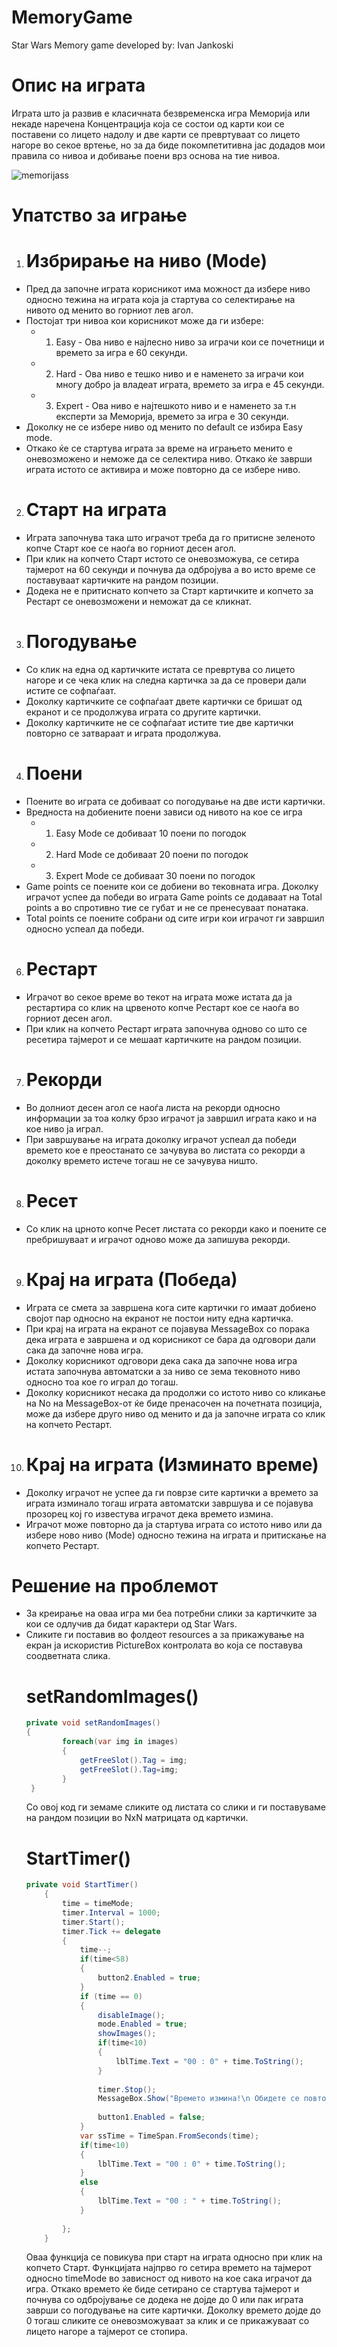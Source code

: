 # MemoryGame


Star Wars Memory game developed by: Ivan Jankoski

# Опис на играта
  Играта што ја развив е класичната безвременска игра Меморија или некаде наречена Концентрација која се состои од карти кои се поставени со лицето надолу и две карти се превртуваат со лицето нагоре во секое вртење, но за да биде покомпетитивна јас додадов мои правила со нивоа и добивање поени врз основа на тие нивоа.
 
 ![memorijass](https://user-images.githubusercontent.com/108348725/176435688-ed46b823-8046-4d61-991a-02d15aef9ec3.png)

 # Упатство за играње
   1. # Избрирање на ниво (Mode)
 - Пред да започне играта корисникот има можност да избере ниво односно тежина на играта која ја стартува со селектирање на нивото од менито во горниот лев агол.
 - Постојат три нивоа кои корисникот може да ги избере:
      - 1. Easy - Ова ниво е најлесно ниво за играчи кои се почетници и времето за игра е 60 секунди.
      - 2. Hard - Ова ниво е тешко ниво и е наменето за играчи кои многу добро ја владеат играта, времето за игра е 45 секунди.
      - 3. Expert - Ова ниво е најтешкото ниво и е наменето за т.н експерти за Меморија, времето за игра е 30 секунди.
  - Доколку не се избере ниво од менито по default се избира Easy mode.
  - Откако ќе се стартува играта за време на играњето менито е оневозможено и неможе да се селектира ниво. Откако ќе заврши играта истото се активира и може повторно да се избере ниво.
2. # Старт на играта
 - Играта започнува така што играчот треба да го притисне зеленото копче Старт кое се наоѓа во горниот десен агол. 
 - При клик на копчето Старт истото се оневозможува, се сетира тајмерот на 60 секунди и почнува да одбројува а во исто време се поставуваат картичките на рандом позиции.
 - Додека не е притиснато копчето за Старт картичките и копчето за Рестарт се оневозможени и неможат да се кликнат.
3. # Погодување
 - Со клик на една од картичките истата се превртува со лицето нагоре и се чека клик на следна картичка за да се провери дали истите се софпаѓаат.
 - Доколку картичките се софпаѓаат двете картички се бришат од екранот и се продолжува играта со другите картички.
 - Доколку картичките не се софпаѓаат истите тие две картички повторно се затвараат и играта продолжува.
4. # Поени
 - Поените во играта се добиваат со погодување на две исти картички.
 - Вредноста на добиените поени зависи од нивото на кое се игра
      - 1. Easy Mode се добиваат 10 поени по погодок
      - 2. Hard Mode се добиваат 20 поени по погодок
      - 3. Expert Mode се добиваат 30 поени по погодок
 - Game points се поените кои се добиени во тековната игра. Доколку играчот успее да победи во играта Game points се додаваат на Total points а во спротивно тие се губат и не се пренесуваат понатака.
 - Total points се поените собрани од сите игри кои играчот ги завршил односно успеал да победи.
6. # Рестарт
 - Играчот во секое време во текот на играта може истата да ја рестартира со клик на црвеното копче Рестарт кое се наоѓа во горниот десен агол.
 - При клик на копчето Рестарт играта започнува одново со што се ресетира тајмерот и се мешаат картичките на рандом позиции.
7. # Рекорди
 - Во долниот десен агол се наоѓа листа на рекорди односно информации за тоа колку брзо играчот ја завршил играта како и на кое ниво ја играл.
 - При завршување на играта доколку играчот успеал да победи времето кое е преостанато се зачувува во листата со рекорди а доколку времето истече тогаш не се зачувува ништо.
8. # Ресет
 - Со клик на црното копче Ресет листата со рекорди како и поените се пребришуваат и играчот одново може да запишува рекорди.
9. # Крај на играта (Победа)
 - Играта се смета за завршена кога сите картички го имаат добиено својот пар односно на екранот не постои ниту една картичка.
 - При крај на играта на екранот се појавува MessageBox со порака дека играта е завршена и од корисникот се бара да одговори дали сака да започне нова игра.
 - Доколку корисникот одговори дека сака да започне нова игра истата започнува автоматски а за ниво се зема тековното ниво односно тоа кое го играл до тогаш.
 - Доколку корисникот несака да продолжи со истото ниво со кликање на No на MessageBox-от ќе биде пренасочен на почетната позиција, може да избере друго ниво од менито и да ја започне играта со клик на копчето Рестарт.
10. # Крај на играта (Изминато време)
 - Доколку играчот не успее да ги поврзе сите картички а времето за играта изминало тогаш играта автоматски завршува и се појавува прозорец кој го известува играчот дека времето измина.
 - Играчот може повторно да ја стартува играта со истото ниво или да избере ново ниво (Mode) односно тежина на играта и притискање на копчето Рестарт.

# Решение на проблемот
- За креирање на оваа игра ми беа потребни слики за картичките за кои се одлучив да бидат карактери од Star Wars.
- Сликите ги поставив во фолдеот resources а за прикажување на екран ја искористив PictureBox контролата во која се поставува соодветната слика.
    # setRandomImages()
    ```C#
    private void setRandomImages()
    {
            foreach(var img in images)
            {
                getFreeSlot().Tag = img;
                getFreeSlot().Tag=img;
            }
     }
    
    ```
    Со овој код ги земаме сликите од листата со слики и ги поставуваме на рандом позиции во NxN матрицата од картички.
    # StartTimer()
    ```C#
    private void StartTimer()
        {
            time = timeMode;
            timer.Interval = 1000;
            timer.Start();
            timer.Tick += delegate
            {
                time--;
                if(time<58)
                {
                    button2.Enabled = true;
                }
                if (time == 0)
                {
                    disableImage();
                    mode.Enabled = true;
                    showImages();
                    if(time<10)
                    {
                        lblTime.Text = "00 : 0" + time.ToString();
                    }
                    
                    timer.Stop();
                    MessageBox.Show("Времето измина!\n Обидете се повторно!");
                   
                    button1.Enabled = false;
                }
                var ssTime = TimeSpan.FromSeconds(time);
                if(time<10)
                {
                    lblTime.Text = "00 : 0" + time.ToString();
                }
                else
                {
                    lblTime.Text = "00 : " + time.ToString();
                }
                
            };
        }
    ```
   Оваа функција се повикува при старт на играта односно при клик на копчето Старт. Функцијата најпрво го сетира времето на тајмерот односно timeMode во зависност од нивото на кое сака играчот да игра. Откако времето ќе биде сетирано се стартува тајмерот и почнува со одбројување се додека не дојде до 0 или пак играта заврши со погодување на сите картички. Доколку времето дојде до 0 тогаш сликите се оневозможуваат за клик и се прикажуваат со лицето нагоре а тајмерот се стопира.
